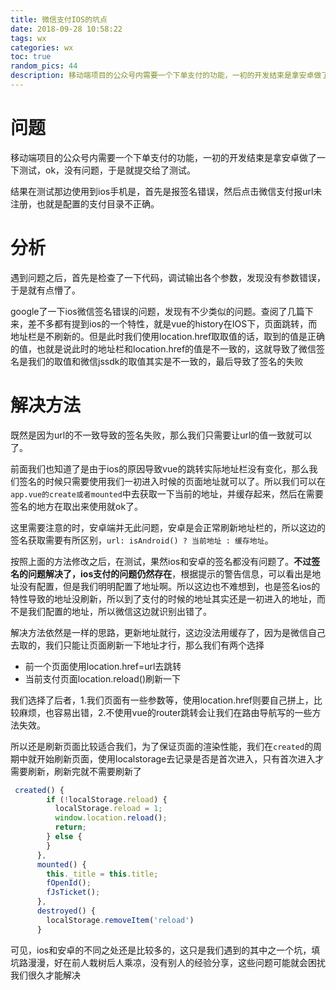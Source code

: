 ```yaml
---
title: 微信支付IOS的坑点
date: 2018-09-28 10:58:22
tags: wx
categories: wx
toc: true
random_pics: 44
description: 移动端项目的公众号内需要一个下单支付的功能，一初的开发结束是拿安卓做了一下测试，ok，没有问题，于是就提交给了测试。结果在测试那边使用到ios手机是，首先是报签名错误，然后点击微信支付报url未注册，也就是配置的支付目录不正确。
---
```



# 问题

移动端项目的公众号内需要一个下单支付的功能，一初的开发结束是拿安卓做了一下测试，ok，没有问题，于是就提交给了测试。

结果在测试那边使用到ios手机是，首先是报签名错误，然后点击微信支付报url未注册，也就是配置的支付目录不正确。

# 分析

遇到问题之后，首先是检查了一下代码，调试输出各个参数，发现没有参数错误，于是就有点懵了。

google了一下ios微信签名错误的问题，发现有不少类似的问题。查阅了几篇下来，差不多都有提到ios的一个特性，就是vue的history在IOS下，页面跳转，而地址栏是不刷新的。但是此时我们使用location.href取取值的话，取到的值是正确的值，也就是说此时的地址栏和location.href的值是不一致的，这就导致了微信签名是我们的取值和微信jssdk的取值其实是不一致的，最后导致了签名的失败

# 解决方法

既然是因为url的不一致导致的签名失败，那么我们只需要让url的值一致就可以了。

前面我们也知道了是由于ios的原因导致vue的跳转实际地址栏没有变化，那么我们签名的时候只需要使用我们一初进入时候的页面地址就可以了。所以我们可以在`app.vue的create或者mounted`中去获取一下当前的地址，并缓存起来，然后在需要签名的地方在取出来使用就ok了。

这里需要注意的时，安卓端并无此问题，安卓是会正常刷新地址栏的，所以这边的签名获取需要有所区别，`url: isAndroid() ? 当前地址 : 缓存地址`。

按照上面的方法修改之后，在测试，果然ios和安卓的签名都没有问题了。**不过签名的问题解决了，ios支付的问题仍然存在**，根据提示的警告信息，可以看出是地址没有配置，但是我们明明配置了地址啊。所以这边也不难想到，也是签名ios的特性导致的地址没刷新，所以到了支付的时候的地址其实还是一初进入的地址，而不是我们配置的地址，所以微信这边就识别出错了。

解决方法依然是一样的思路，更新地址就行，这边没法用缓存了，因为是微信自己去取的，我们只能让页面刷新一下地址才行，那么我们有两个选择

- 前一个页面使用location.href=url去跳转
- 当前支付页面location.reload()刷新一下

我们选择了后者，1.我们页面有一些参数等，使用location.href则要自己拼上，比较麻烦，也容易出错，2.不使用vue的router跳转会让我们在路由导航写的一些方法失效。

所以还是刷新页面比较适合我们，为了保证页面的渲染性能，我们在`created`的周期中就开始刷新页面，使用localstorage去记录是否是首次进入，只有首次进入才需要刷新，刷新完就不需要刷新了

```js
 created() {
	    if (!localStorage.reload) {
	      localStorage.reload = 1;
	      window.location.reload();
	      return;
	    } else {
	    }
	  },
	  mounted() {
	    this._title = this.title;
	    fOpenId();
	    fJsTicket();
	  },
	  destroyed() {
	    localStorage.removeItem('reload')
	  }
```



可见，ios和安卓的不同之处还是比较多的，这只是我们遇到的其中之一个坑，填坑路漫漫，好在前人栽树后人乘凉，没有别人的经验分享，这些问题可能就会困扰我们很久才能解决